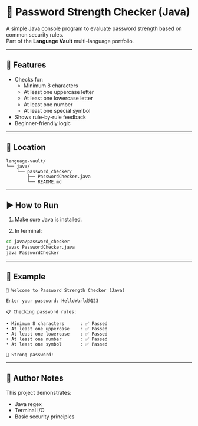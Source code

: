 # 🔐 Password Strength Checker (Java)

A simple Java console program to evaluate password strength based on common security rules.  
Part of the **Language Vault** multi-language portfolio.

---

## 🚀 Features

- Checks for:
  - Minimum 8 characters
  - At least one uppercase letter
  - At least one lowercase letter
  - At least one number
  - At least one special symbol
- Shows rule-by-rule feedback
- Beginner-friendly logic

---

## 📂 Location

```
language-vault/
└── java/
    └── password_checker/
        ├── PasswordChecker.java
        └── README.md
```

---

## ▶️ How to Run

1. Make sure Java is installed.

2. In terminal:

```bash
cd java/password_checker
javac PasswordChecker.java
java PasswordChecker
```

---

## 📝 Example

```
🔐 Welcome to Password Strength Checker (Java)

Enter your password: HelloWorld@123

📋 Checking password rules:

• Minimum 8 characters      : ✅ Passed
• At least one uppercase    : ✅ Passed
• At least one lowercase    : ✅ Passed
• At least one number       : ✅ Passed
• At least one symbol       : ✅ Passed

🎉 Strong password!
```

---

## 🧠 Author Notes

This project demonstrates:

- Java regex
- Terminal I/O
- Basic security principles
